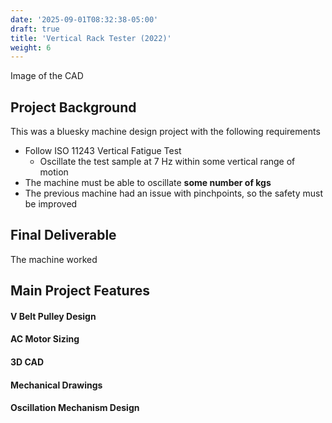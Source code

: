 ```yaml
---
date: '2025-09-01T08:32:38-05:00'
draft: true
title: 'Vertical Rack Tester (2022)'
weight: 6
---
```

Image of the CAD

## Project Background
This was a bluesky machine design project with the following requirements
* Follow ISO 11243 Vertical Fatigue Test
	* Oscillate the test sample at 7 Hz within some vertical range of motion
* The machine must be able to oscillate **some number of kgs**
* The previous machine had an issue with pinchpoints, so the safety must be improved

## Final Deliverable

The machine worked

## Main Project Features

#### V Belt Pulley Design
#### AC Motor Sizing
#### 3D CAD
#### Mechanical Drawings
#### Oscillation Mechanism Design
